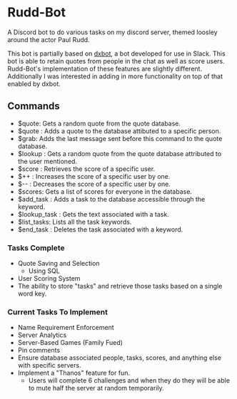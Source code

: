 # Rudd-Bot
A Discord bot to do various tasks on my discord server, themed loosley around the actor Paul Rudd.

This bot is partially based on [dxbot](https://github.com/crypticism/dxbot2.0), a bot developed for use in Slack. This bot is able to retain quotes from people in the chat as well as score users. Rudd-Bot's implementation of these features are slightly different. Additionally I was interested in adding in more functionality on top of that enabled by dxbot.

## Commands
- $quote: Gets a random quote from the quote database.
- $quote <mention user> <text>: Adds a quote to the database attibuted to a specific person.
- $grab: Adds the last message sent before this command to the quote database.
- $lookup <mention user>: Gets a random quote from the quote database attributed to the user mentioned.
- $score <mention user>: Retrieves the score of a specific user.
- $++ <mention user>: Increases the score of a specific user by one.
- $-- <mention user>: Decreases the score of a specific user by one.
- $scores: Gets a list of scores for everyone in the database.
- $add_task <keyword> <text>: Adds a task to the database accessible through the keyword.
- $lookup_task <keyword>: Gets the text associated with a task.
- $list_tasks: Lists all the task keywords.
- $end_task <keyword>: Deletes the task associated with a keyword.


### Tasks Complete
- Quote Saving and Selection
   - Using SQL
- User Scoring System
- The ability to store "tasks" and retrieve those tasks based on a single word key.

### Current Tasks To Implement
 - Name Requirement Enforcement
 - Server Analytics
 - Server-Based Games (Family Fued)
 - Pin comments
 - Ensure database associated people, tasks, scores, and anything else with specific servers.
 - Implement a "Thanos" feature for fun.
   - Users will complete 6 challenges and when they do they will be able to mute half the server at random temporarily.


